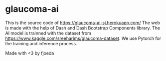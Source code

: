 # glaucoma-ai

This is the source code of https://glaucoma-ai-sj.herokuapp.com/
The web is made with the help of Dash and Dash Bootstrap Components library. 
The AI model is trainned with the dataset from https://www.kaggle.com/sreeharims/glaucoma-dataset. We use Pytorch for the training and inference process.

Made with <3 by fjoeda
